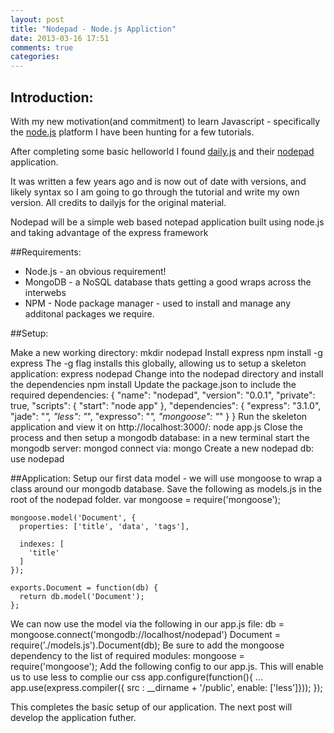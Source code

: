 ```yaml
---
layout: post
title: "Nodepad - Node.js Appliction"
date: 2013-03-16 17:51
comments: true
categories: 
---
```

## Introduction:
With my new motivation(and commitment) to learn Javascript - specifically the [node.js](www.nodejs.org) platform I have been hunting for a few tutorials.

After completing some basic helloworld I found [daily.js](www.dailyjs.com) and their [nodepad](http://dailyjs.com/2010/11/01/node-tutorial/) application. 

It was written a few years ago and is now out of date with versions, and likely syntax so I am going to go through the tutorial and write my own version. All credits to dailyjs for the original material.

Nodepad will be a simple web based notepad application built using node.js and taking advantage of the express framework

##Requirements:


- Node.js - an obvious requirement!
- MongoDB - a NoSQL database thats getting a good wraps across the interwebs
- NPM - Node package manager - used to install and manage any additonal packages we require. 

##Setup:

Make a new working directory:
	mkdir nodepad
Install express
	npm install -g express
The -g flag installs this globally, allowing us to setup a skeleton application:
	express nodepad
Change into the nodepad directory and install the dependencies
	npm install
Update the package.json to include the required dependencies:
	{
	  "name": "nodepad",
	  "version": "0.0.1",
	  "private": true,
	  "scripts": {
	    "start": "node app"
	  },
	  "dependencies": {
	    "express": "3.1.0",
	    "jade": "*",
	    "less": "*",
	    "expresso": "*",
	    "mongoose": "*"
	  }
	}
Run the skeleton application and view it on http://localhost:3000/:
	node app.js
Close the process and then setup a mongodb database:
in a new terminal start the mongodb server:
	mongod
connect via:
	mongo
Create a new nodepad db:
	use nodepad

##Application:
Setup our first data model - we will use mongoose to wrap a class around our mongodb database. Save the following as models.js in the root of the nodepad folder.
	var mongoose = require('mongoose');

	mongoose.model('Document', {
	  properties: ['title', 'data', 'tags'],

	  indexes: [
	    'title'
	  ]
	});

	exports.Document = function(db) {
	  return db.model('Document');
	};
We can now use the model via the following in our app.js file:
	db = mongoose.connect('mongodb://localhost/nodepad')
	Document = require('./models.js').Document(db);
Be sure to add the mongoose dependency to the list of required modules:
	mongoose = require('mongoose');
Add the following  config to our app.js. This will enable us to use less to complie our css
	app.configure(function(){
	...
	  app.use(express.compiler({ src : __dirname + '/public', enable: ['less']}));
	});

This completes the basic setup of our application. The next post will develop the application futher. 